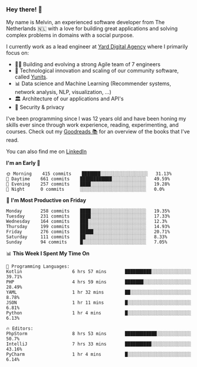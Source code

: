 ### Hey there! 👋

My name is Melvin, an experienced software developer from The Netherlands 🇳🇱 with a love for building great applications and solving complex problems in domains with a social purpose. 

I currently work as a lead engineer at [Yard Digital Agency](https://github.com/yardinternet) where I primarily focus on:

* 👏🏼 Building and evolving a strong Agile team of 7 engineers
* 🚀 Technological innovation and scaling of our community software, called [Yunits](https://www.yunits.com/).
* 📊 Data science and Machine Learning (Recommender systems, network analysis, NLP, visualization, ...)
* 🏛 Architecture of our applications and API's
* 🔐 Security & privacy

I've been programming since I was 12 years old and have been honing my skills ever since through work experience, reading, experimenting, and courses.
Check out my [Goodreads 📚](https://goodreads.com/melvinkoopmans) for an overview of the books that I've read. 

You can also find me on [LinkedIn](https://www.linkedin.com/in/melvinkoopmans)

<!--START_SECTION:waka-->
**I'm an Early 🐤** 

```text
🌞 Morning    415 commits    ███████░░░░░░░░░░░░░░░░░░   31.13% 
🌆 Daytime    661 commits    ████████████░░░░░░░░░░░░░   49.59% 
🌃 Evening    257 commits    ████░░░░░░░░░░░░░░░░░░░░░   19.28% 
🌙 Night      0 commits      ░░░░░░░░░░░░░░░░░░░░░░░░░   0.0%

```
📅 **I'm Most Productive on Friday** 

```text
Monday       258 commits    ████░░░░░░░░░░░░░░░░░░░░░   19.35% 
Tuesday      231 commits    ████░░░░░░░░░░░░░░░░░░░░░   17.33% 
Wednesday    164 commits    ███░░░░░░░░░░░░░░░░░░░░░░   12.3% 
Thursday     199 commits    ███░░░░░░░░░░░░░░░░░░░░░░   14.93% 
Friday       276 commits    █████░░░░░░░░░░░░░░░░░░░░   20.71% 
Saturday     111 commits    ██░░░░░░░░░░░░░░░░░░░░░░░   8.33% 
Sunday       94 commits     █░░░░░░░░░░░░░░░░░░░░░░░░   7.05%

```


📊 **This Week I Spent My Time On** 

```text
💬 Programming Languages: 
Kotlin                   6 hrs 57 mins       ██████████░░░░░░░░░░░░░░░   39.71% 
PHP                      4 hrs 59 mins       ███████░░░░░░░░░░░░░░░░░░   28.49% 
YAML                     1 hr 32 mins        ██░░░░░░░░░░░░░░░░░░░░░░░   8.78% 
JSON                     1 hr 11 mins        █░░░░░░░░░░░░░░░░░░░░░░░░   6.81% 
Python                   1 hr 4 mins         █░░░░░░░░░░░░░░░░░░░░░░░░   6.13%

🔥 Editors: 
PhpStorm                 8 hrs 53 mins       ████████████░░░░░░░░░░░░░   50.7% 
IntelliJ                 7 hrs 33 mins       ██████████░░░░░░░░░░░░░░░   43.16% 
PyCharm                  1 hr 4 mins         █░░░░░░░░░░░░░░░░░░░░░░░░   6.14%

```


<!--END_SECTION:waka-->
